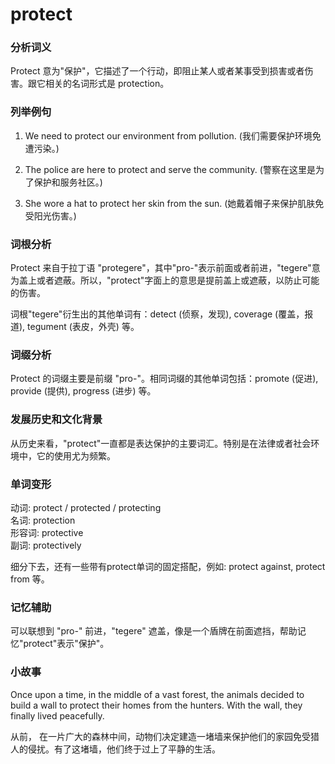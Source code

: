 # protect

### 分析词义

  

Protect 意为"保护"，它描述了一个行动，即阻止某人或者某事受到损害或者伤害。跟它相关的名词形式是 protection。

  

### 列举例句

  

1.  We need to protect our environment from pollution. (我们需要保护环境免遭污染。)
    
      
    
2.  The police are here to protect and serve the community. (警察在这里是为了保护和服务社区。)
    
      
    
3.  She wore a hat to protect her skin from the sun. (她戴着帽子来保护肌肤免受阳光伤害。)
    
      
    

  

### 词根分析

  

Protect 来自于拉丁语 "protegere"，其中"pro-"表示前面或者前进，"tegere"意为盖上或者遮蔽。所以，"protect"字面上的意思是提前盖上或遮蔽，以防止可能的伤害。

  

词根"tegere"衍生出的其他单词有：detect (侦察，发现), coverage (覆盖，报道), tegument (表皮，外壳) 等。

  

### 词缀分析

  

Protect 的词缀主要是前缀 "pro-"。相同词缀的其他单词包括：promote (促进), provide (提供), progress (进步) 等。

  

### 发展历史和文化背景

  

从历史来看，"protect"一直都是表达保护的主要词汇。特别是在法律或者社会环境中，它的使用尤为频繁。

  

### 单词变形

  

动词: protect / protected / protecting  
名词: protection  
形容词: protective  
副词: protectively

  

细分下去，还有一些带有protect单词的固定搭配，例如: protect against, protect from 等。

  

### 记忆辅助

  

可以联想到 "pro-" 前进，"tegere" 遮盖，像是一个盾牌在前面遮挡，帮助记忆"protect"表示"保护"。

  

### 小故事

  

Once upon a time, in the middle of a vast forest, the animals decided to build a wall to protect their homes from the hunters. With the wall, they finally lived peacefully.

  

从前， 在一片广大的森林中间，动物们决定建造一堵墙来保护他们的家园免受猎人的侵扰。有了这堵墙，他们终于过上了平静的生活。

